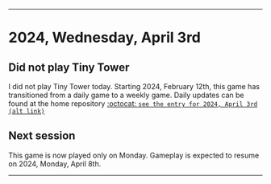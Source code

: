 
***

# 2024, Wednesday, April 3rd

## Did not play Tiny Tower

<!-- TODO: For each weekly entry, make sure the date is correct. The day of the week should be modified in 4 places !-->

I did not play Tiny Tower today. Starting 2024, February 12th, this game has transitioned from a daily game to a weekly game. Daily updates can be found at the home repository [:octocat: `see the entry for 2024, April 3rd`](https://github.com/seanpm2001/SeansLifeArchive_Images_TinyTower/tree/master/tiny%20tower/2024/04_April/03/) [`(alt link)`](/tiny%20tower/2024/04_April/03/)

## Next session

This game is now played only on Monday. Gameplay is expected to resume on 2024, Monday, April 8th.

***
